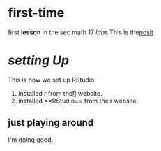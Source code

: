 # first-time
first **lesson** in the sec math 17 *labs*
This is the[posit](https://posit.co)

# *setting Up*

This is how we set up RStudio.

1. installed r from the[R](www.r-project.org) website.
2. installed ==RStudio== from their website.

## just playing around

I'm doing good.

